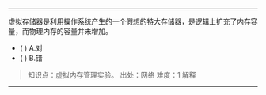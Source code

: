 ---
虚拟存储器是利用操作系统产生的一个假想的特大存储器，是逻辑上扩充了内存容量，而物理内存的容量并未增加。
- ( ) A.对 
- ( ) B.错

> 知识点：虚拟内存管理实验。
> 出处：网络
> 难度：1
> 解释

---